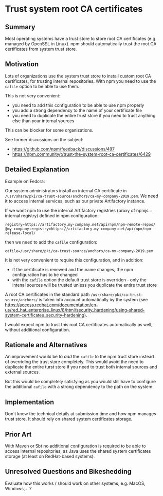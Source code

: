 # Trust system root CA certificates

## Summary

Most operating systems have a trust store to store root CA certificates (e.g. managed by OpenSSL in Linux).
npm should automatically trust the root CA certificates from system trust store.

## Motivation

Lots of organizations use the system trust store to install custom root CA certificates, for trusting internal repositories.
With npm you need to use the  `cafile` option to be able to use them.

This is not very convenient:
* you need to add this configuration to be able to use npm properly
* you add a strong dependency to the name of your certificate file
* you need to duplicate the entire trust store if you need to trust anything else than your internal sources

This can be blocker for some organizations.

See former discussions on the subject:
* https://github.com/npm/feedback/discussions/497
* https://npm.community/t/trust-the-system-root-ca-certificates/6429

## Detailed Explanation

Example on Fedora:

Our system administrators install an internal CA certificate in `/usr/share/pki/ca-trust-source/anchors/ca-my-company-2019.pem`.
We need it to access internal services, such as our private Artifactory instance.

If we want npm to use the internal Artifactory registries (proxy of npmjs + internal registry) defined in npm configuration:
```
registry=https://artifactory.my-company.net/api/npm/npm-remote-repos/
@my-company:registry=https://artifactory.my-company.net/api/npm/npm-release-local/
```
then we need to add the `cafile` configuration:
```
cafile=/usr/share/pki/ca-trust-source/anchors/ca-my-company-2019.pem
```

It is not very convenient to require this configuration, and in addition:
* if the certificate is renewed and the name changes, the npm configuration has to be changed
* with the `cafile` option the default trust store is overriden - only the intenal sources will be trusted unless you duplicate the entire trust store

A root CA certificates in the standard path `/usr/share/pki/ca-trust-source/anchors/` is taken into account automatically by the system (see https://access.redhat.com/documentation/en-us/red_hat_enterprise_linux/8/html/security_hardening/using-shared-system-certificates_security-hardening).

I would expect npm to trust this root CA certificates automatically as well, without additional configuration.

## Rationale and Alternatives

An improvement would be to _add_ the `cafile` to the npm trust store instead of overriding the trust store completely.
This would avoid the need to duplicate the entire turst store if you need to trust both internal sources and external sources.

But this would be completely satisfying as you would still have to configure the additional `cafile` with a strong dependency to the path on the system.

## Implementation

Don't know the technical details at submission time and how npm manages trust store.
It should rely on shared system certificates storage.

## Prior Art

With Maven or Sbt no additional configuration is required to be able to access internal repositories, as Java uses the shared system certificates storage (at least on RedHat-based systems).

## Unresolved Questions and Bikeshedding

Evaluate how this works / should work on other systems, e.g. MacOS, Windows, ...?
